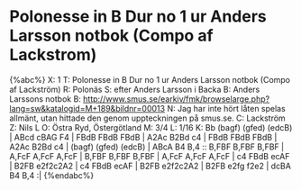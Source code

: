 # Polonesse in B Dur no 1 ur Anders Larsson notbok (Compo af Lackstrom)

{%abc%}
X: 1
T: Polonesse in B Dur no 1 ur Anders Larsson notbok (Compo af Lackström)
R: Polonäs
S: efter Anders Larsson i Backa
B: Anders Larssons notbok
B: http://www.smus.se/earkiv/fmk/browselarge.php?lang=sw&katalogid=M+189&bildnr=00013
N: Jag har inte hört låten spelas allmänt, utan hittade den genom uppteckningen på smus.se.
C: Lackström
Z: Nils L
O: Östra Ryd, Östergötland
M: 3/4
L: 1/16
K: Bb
(bagf) (gfed) (edcB) | ABcd cBAG F4 | FBdB FBdB FBdB | A2Ac B2Bd c4 | 
FBdB FBdB FBdB | A2Ac B2Bd c4 | (bagf) (gfed) (edcB) | ABcA B4 B,4 :: 
B,FBF B,FBF B,FBF | A,FcF A,FcF A,FcF | B,FBF B,FBF B,FBF | A,FcF A,FcF A,FcF | 
c4 FBdB ecAF | B2FB e2f2c2A2 | c4 FBdB ecAF | B2FB e2f2c2A2 | 
B2FB e2fg f2e2 | dcBA B4 B,4 :|
{%endabc%}
